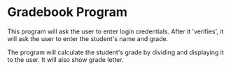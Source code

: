 # Gradebook Program
This program will ask the user to enter login credentials. After it 'verifies', it will ask the user to enter the student's name and grade.

The program will calculate the student's grade by dividing and displaying it to the user. It will also show grade letter.
